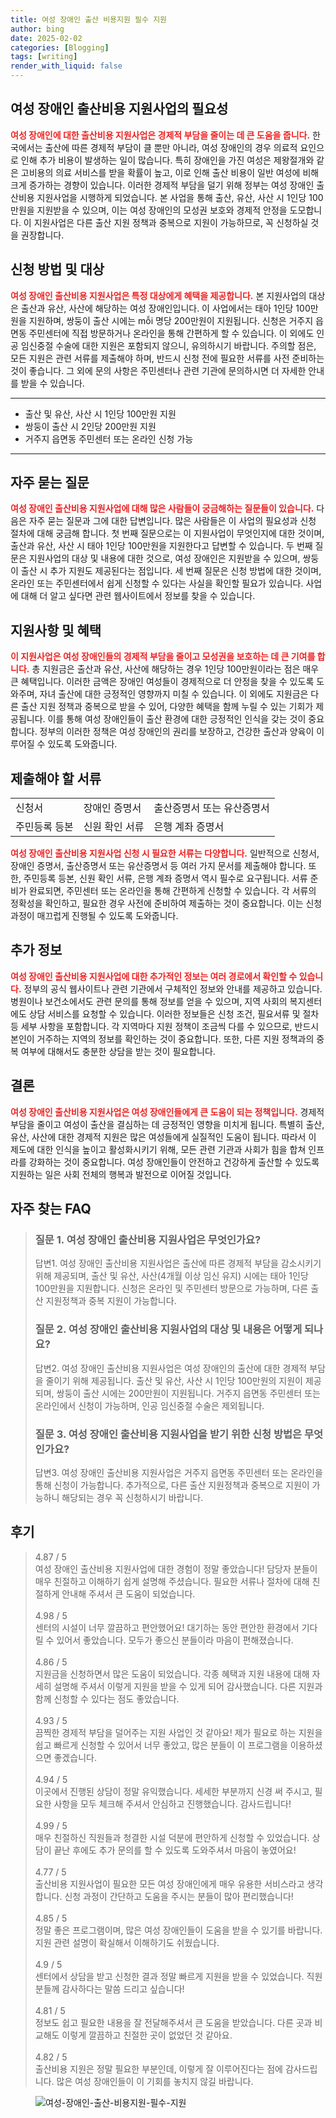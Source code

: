 ```yaml
---
title: 여성 장애인 출산 비용지원 필수 지원
author: bing
date: 2025-02-02
categories: [Blogging]
tags: [writing]
render_with_liquid: false
---
```



<h2 id='여성장애인출산비용지원사업소개'>여성 장애인 출산비용 지원사업의 필요성</h2>

<p><b><span style="color: #ee2323;">여성 장애인에 대한 출산비용 지원사업은 경제적 부담을 줄이는 데 큰 도움을 줍니다.</span></b> 한국에서는 출산에 따른 경제적 부담이 클 뿐만 아니라, 여성 장애인의 경우 의료적 요인으로 인해 추가 비용이 발생하는 일이 많습니다. 특히 장애인을 가진 여성은 제왕절개와 같은 고비용의 의료 서비스를 받을 확률이 높고, 이로 인해 출산 비용이 일반 여성에 비해 크게 증가하는 경향이 있습니다. 이러한 경제적 부담을 덜기 위해 정부는 여성 장애인 출산비용 지원사업을 시행하게 되었습니다. 본 사업을 통해 출산, 유산, 사산 시 1인당 100만원을 지원받을 수 있으며, 이는 여성 장애인의 모성권 보호와 경제적 안정을 도모합니다. 이 지원사업은 다른 출산 지원 정책과 중복으로 지원이 가능하므로, 꼭 신청하실 것을 권장합니다.</p>

<h2 id='신청방법및대상'>신청 방법 및 대상</h2>

<p><b><span style="color: #ee2323;">여성 장애인 출산비용 지원사업은 특정 대상에게 혜택을 제공합니다.</span></b> 본 지원사업의 대상은 출산과 유산, 사산에 해당하는 여성 장애인입니다. 이 사업에서는 태아 1인당 100만원을 지원하며, 쌍둥이 출산 시에는 mỗi 명당 200만원이 지원됩니다. 신청은 거주지 읍면동 주민센터에 직접 방문하거나 온라인을 통해 간편하게 할 수 있습니다. 이 외에도 인공 임신중절 수술에 대한 지원은 포함되지 않으니, 유의하시기 바랍니다. 주의할 점은, 모든 지원은 관련 서류를 제출해야 하며, 반드시 신청 전에 필요한 서류를 사전 준비하는 것이 좋습니다. 그 외에 문의 사항은 주민센터나 관련 기관에 문의하시면 더 자세한 안내를 받을 수 있습니다. </p>

<hr />

<ul>
    <li>출산 및 유산, 사산 시 1인당 100만원 지원</li>
    <li>쌍둥이 출산 시 2인당 200만원 지원</li>
    <li>거주지 읍면동 주민센터 또는 온라인 신청 가능</li>
</ul>

<hr />

<h2 id='자주하는질문'>자주 묻는 질문</h2>

<p><b><span style="color: #ee2323;">여성 장애인 출산비용 지원사업에 대해 많은 사람들이 궁금해하는 질문들이 있습니다.</span></b> 다음은 자주 묻는 질문과 그에 대한 답변입니다. 많은 사람들은 이 사업의 필요성과 신청 절차에 대해 궁금해 합니다. 첫 번째 질문으로는 이 지원사업이 무엇인지에 대한 것이며, 출산과 유산, 사산 시 태아 1인당 100만원을 지원한다고 답변할 수 있습니다. 두 번째 질문은 지원사업의 대상 및 내용에 대한 것으로, 여성 장애인은 지원받을 수 있으며, 쌍둥이 출산 시 추가 지원도 제공된다는 점입니다. 세 번째 질문은 신청 방법에 대한 것이며, 온라인 또는 주민센터에서 쉽게 신청할 수 있다는 사실을 확인할 필요가 있습니다. 사업에 대해 더 알고 싶다면 관련 웹사이트에서 정보를 찾을 수 있습니다.</p>

<h2 id='지원사항및혜택'>지원사항 및 혜택</h2>

<p><b><span style="color: #ee2323;">이 지원사업은 여성 장애인들의 경제적 부담을 줄이고 모성권을 보호하는 데 큰 기여를 합니다.</span></b> 총 지원금은 출산과 유산, 사산에 해당하는 경우 1인당 100만원이라는 점은 매우 큰 혜택입니다. 이러한 금액은 장애인 여성들이 경제적으로 더 안정을 찾을 수 있도록 도와주며, 자녀 출산에 대한 긍정적인 영향까지 미칠 수 있습니다. 이 외에도 지원금은 다른 출산 지원 정책과 중복으로 받을 수 있어, 다양한 혜택을 함께 누릴 수 있는 기회가 제공됩니다. 이를 통해 여성 장애인들이 출산 환경에 대한 긍정적인 인식을 갖는 것이 중요합니다. 정부의 이러한 정책은 여성 장애인의 권리를 보장하고, 건강한 출산과 양육이 이루어질 수 있도록 도와줍니다.</p>

<h2 id='제출서류'>제출해야 할 서류</h2>

<table>
    <tr>
        <td>신청서</td>
        <td>장애인 증명서</td>
        <td>출산증명서 또는 유산증명서</td>
    </tr>
    <tr>
        <td>주민등록 등본</td>
        <td>신원 확인 서류</td>
        <td>은행 계좌 증명서</td>
    </tr>
</table>

<p><b><span style="color: #ee2323;">여성 장애인 출산비용 지원사업 신청 시 필요한 서류는 다양합니다.</span></b> 일반적으로 신청서, 장애인 증명서, 출산증명서 또는 유산증명서 등 여러 가지 문서를 제출해야 합니다. 또한, 주민등록 등본, 신원 확인 서류, 은행 계좌 증명서 역시 필수로 요구됩니다. 서류 준비가 완료되면, 주민센터 또는 온라인을 통해 간편하게 신청할 수 있습니다. 각 서류의 정확성을 확인하고, 필요한 경우 사전에 준비하여 제출하는 것이 중요합니다. 이는 신청 과정이 매끄럽게 진행될 수 있도록 도와줍니다. </p>

<h2 id='추가정보'>추가 정보</h2>

<p><b><span style="color: #ee2323;">여성 장애인 출산비용 지원사업에 대한 추가적인 정보는 여러 경로에서 확인할 수 있습니다.</span></b> 정부의 공식 웹사이트나 관련 기관에서 구체적인 정보와 안내를 제공하고 있습니다. 병원이나 보건소에서도 관련 문의를 통해 정보를 얻을 수 있으며, 지역 사회의 복지센터에도 상담 서비스를 요청할 수 있습니다. 이러한 정보들은 신청 조건, 필요서류 및 절차 등 세부 사항을 포함합니다. 각 지역마다 지원 정책이 조금씩 다를 수 있으므로, 반드시 본인이 거주하는 지역의 정보를 확인하는 것이 중요합니다. 또한, 다른 지원 정책과의 중복 여부에 대해서도 충분한 상담을 받는 것이 필요합니다. </p>

<h2 id='결론'>결론</h2>

<p><b><span style="color: #ee2323;">여성 장애인 출산비용 지원사업은 여성 장애인들에게 큰 도움이 되는 정책입니다.</span></b> 경제적 부담을 줄이고 여성이 출산을 결심하는 데 긍정적인 영향을 미치게 됩니다. 특별히 출산, 유산, 사산에 대한 경제적 지원은 많은 여성들에게 실질적인 도움이 됩니다. 따라서 이 제도에 대한 인식을 높이고 활성화시키기 위해, 모든 관련 기관과 사회가 힘을 합쳐 인프라를 강화하는 것이 중요합니다. 여성 장애인들이 안전하고 건강하게 출산할 수 있도록 지원하는 일은 사회 전체의 행복과 발전으로 이어질 것입니다.</p>


<h2 id='자주_찾는_FAQ'>자주 찾는 FAQ</h2>
<div itemscope="" itemtype="https://schema.org/FAQPage"> 
<blockquote> 
<div itemscope="" itemprop="mainEntity" itemtype="https://schema.org/Question"> 
<h3 itemprop="name">질문 1. 여성 장애인 출산비용 지원사업은 무엇인가요?</h3> 
<div itemscope="" itemprop="acceptedAnswer" itemtype="https://schema.org/Answer"> 
<span itemprop="text"> <p>답변1. 여성 장애인 출산비용 지원사업은 출산에 따른 경제적 부담을 감소시키기 위해 제공되며, 출산 및 유산, 사산(4개월 이상 임신 유지) 시에는 태아 1인당 100만원을 지원합니다. 신청은 온라인 및 주민센터 방문으로 가능하며, 다른 출산 지원정책과 중복 지원이 가능합니다.</p> </span> 
</div> 
</div> 

<div itemscope="" itemprop="mainEntity" itemtype="https://schema.org/Question"> 
<h3 itemprop="name">질문 2. 여성 장애인 출산비용 지원사업의 대상 및 내용은 어떻게 되나요?</h3> 
<div itemscope="" itemprop="acceptedAnswer" itemtype="https://schema.org/Answer"> 
<span itemprop="text"> <p>답변2. 여성 장애인 출산비용 지원사업은 여성 장애인의 출산에 대한 경제적 부담을 줄이기 위해 제공됩니다. 출산 및 유산, 사산 시 1인당 100만원의 지원이 제공되며, 쌍둥이 출산 시에는 200만원이 지원됩니다. 거주지 읍면동 주민센터 또는 온라인에서 신청이 가능하며, 인공 임신중절 수술은 제외됩니다.</p> </span> 
</div> 
</div>

<div itemscope="" itemprop="mainEntity" itemtype="https://schema.org/Question"> 
<h3 itemprop="name">질문 3. 여성 장애인 출산비용 지원사업을 받기 위한 신청 방법은 무엇인가요?</h3> 
<div itemscope="" itemprop="acceptedAnswer" itemtype="https://schema.org/Answer"> 
<span itemprop="text"> <p>답변3. 여성 장애인 출산비용 지원사업은 거주지 읍면동 주민센터 또는 온라인을 통해 신청이 가능합니다. 추가적으로, 다른 출산 지원정책과 중복으로 지원이 가능하니 해당되는 경우 꼭 신청하시기 바랍니다.</p> </span> 
</div> 
</div> 
</blockquote> 
</div>
<h2 id='후기'>후기</h2>
<div itemscope itemtype="https://schema.org/Product">
  <blockquote>
  <div itemprop="review" itemscope itemtype="https://schema.org/Review">
      <div itemprop="reviewRating" itemscope itemtype="https://schema.org/Rating"> <span itemprop="ratingValue">4.87</span> / <span itemprop="bestRating">5</span> </div>
      <span itemprop="reviewBody">여성 장애인 출산비용 지원사업에 대한 경험이 정말 좋았습니다! 담당자 분들이 매우 친절하고 이해하기 쉽게 설명해 주셨습니다. 필요한 서류나 절차에 대해 친절하게 안내해 주셔서 큰 도움이 되었습니다.</span>
  </div>
  <br>
  <div itemprop="review" itemscope itemtype="https://schema.org/Review">
      <div itemprop="reviewRating" itemscope itemtype="https://schema.org/Rating"> <span itemprop="ratingValue">4.98</span> / <span itemprop="bestRating">5</span> </div>
      <span itemprop="reviewBody">센터의 시설이 너무 깔끔하고 편안했어요! 대기하는 동안 편안한 환경에서 기다릴 수 있어서 좋았습니다. 모두가 좋으신 분들이라 마음이 편해졌습니다.</span>
  </div>
  <br>
  <div itemprop="review" itemscope itemtype="https://schema.org/Review">
      <div itemprop="reviewRating" itemscope itemtype="https://schema.org/Rating"> <span itemprop="ratingValue">4.86</span> / <span itemprop="bestRating">5</span> </div>
      <span itemprop="reviewBody">지원금을 신청하면서 많은 도움이 되었습니다. 각종 혜택과 지원 내용에 대해 자세히 설명해 주셔서 이렇게 지원을 받을 수 있게 되어 감사했습니다. 다른 지원과 함께 신청할 수 있다는 점도 좋았습니다.</span>
  </div>
  <br>
  <div itemprop="review" itemscope itemtype="https://schema.org/Review">
      <div itemprop="reviewRating" itemscope itemtype="https://schema.org/Rating"> <span itemprop="ratingValue">4.93</span> / <span itemprop="bestRating">5</span> </div>
      <span itemprop="reviewBody">끔찍한 경제적 부담을 덜어주는 지원 사업인 것 같아요! 제가 필요로 하는 지원을 쉽고 빠르게 신청할 수 있어서 너무 좋았고, 많은 분들이 이 프로그램을 이용하셨으면 좋겠습니다.</span>
  </div>
  <br>
  <div itemprop="review" itemscope itemtype="https://schema.org/Review">
      <div itemprop="reviewRating" itemscope itemtype="https://schema.org/Rating"> <span itemprop="ratingValue">4.94</span> / <span itemprop="bestRating">5</span> </div>
      <span itemprop="reviewBody">이곳에서 진행된 상담이 정말 유익했습니다. 세세한 부분까지 신경 써 주시고, 필요한 사항을 모두 체크해 주셔서 안심하고 진행했습니다. 감사드립니다!</span>
  </div>
  <br>
  <div itemprop="review" itemscope itemtype="https://schema.org/Review">
      <div itemprop="reviewRating" itemscope itemtype="https://schema.org/Rating"> <span itemprop="ratingValue">4.99</span> / <span itemprop="bestRating">5</span> </div>
      <span itemprop="reviewBody">매우 친절하신 직원들과 청결한 시설 덕분에 편안하게 신청할 수 있었습니다. 상담이 끝난 후에도 추가 문의를 할 수 있도록 도와주셔서 마음이 놓였어요!</span>
  </div>
  <br>
  <div itemprop="review" itemscope itemtype="https://schema.org/Review">
      <div itemprop="reviewRating" itemscope itemtype="https://schema.org/Rating"> <span itemprop="ratingValue">4.77</span> / <span itemprop="bestRating">5</span> </div>
      <span itemprop="reviewBody">출산비용 지원사업이 필요한 모든 여성 장애인에게 매우 유용한 서비스라고 생각합니다. 신청 과정이 간단하고 도움을 주시는 분들이 많아 편리했습니다!</span>
  </div>
  <br>
  <div itemprop="review" itemscope itemtype="https://schema.org/Review">
      <div itemprop="reviewRating" itemscope itemtype="https://schema.org/Rating"> <span itemprop="ratingValue">4.85</span> / <span itemprop="bestRating">5</span> </div>
      <span itemprop="reviewBody">정말 좋은 프로그램이며, 많은 여성 장애인들이 도움을 받을 수 있기를 바랍니다. 지원 관련 설명이 확실해서 이해하기도 쉬웠습니다. </span>
  </div>
  <br>
  <div itemprop="review" itemscope itemtype="https://schema.org/Review">
      <div itemprop="reviewRating" itemscope itemtype="https://schema.org/Rating"> <span itemprop="ratingValue">4.9</span> / <span itemprop="bestRating">5</span> </div>
      <span itemprop="reviewBody">센터에서 상담을 받고 신청한 결과 정말 빠르게 지원을 받을 수 있었습니다. 직원 분들께 감사하다는 말씀 드리고 싶습니다!</span>
  </div>
  <br>
  <div itemprop="review" itemscope itemtype="https://schema.org/Review">
      <div itemprop="reviewRating" itemscope itemtype="https://schema.org/Rating"> <span itemprop="ratingValue">4.81</span> / <span itemprop="bestRating">5</span> </div>
      <span itemprop="reviewBody">정보도 쉽고 필요한 내용을 잘 전달해주셔서 큰 도움을 받았습니다. 다른 곳과 비교해도 이렇게 깔끔하고 친절한 곳이 없었던 것 같아요.</span>
  </div>
  <br>
  <div itemprop="review" itemscope itemtype="https://schema.org/Review">
      <div itemprop="reviewRating" itemscope itemtype="https://schema.org/Rating"> <span itemprop="ratingValue">4.82</span> / <span itemprop="bestRating">5</span> </div>
      <span itemprop="reviewBody">출산비용 지원은 정말 필요한 부분인데, 이렇게 잘 이루어진다는 점에 감사드립니다. 많은 여성 장애인들이 이 기회를 놓치지 않길 바랍니다.</span>
  </div>
  </blockquote>
</div>
<figure class="image"><img src="https://adkhouse.github.io/assets/img/thumbnail/여성-장애인-출산-비용지원-필수-지원.webp" alt="여성-장애인-출산-비용지원-필수-지원"></figure>